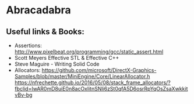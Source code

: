 # Abracadabra
## Useful links & Books:
- Assertions: http://www.pixelbeat.org/programming/gcc/static_assert.html
- Scott Meyers Effective STL & Effective C++
- Steve Maguire - Writing Solid Code
- Allocators:
    https://github.com/microsoft/DirectX-Graphics-Samples/blob/master/MiniEngine/Core/LinearAllocator.h
    https://nfrechette.github.io/2016/05/08/stack_frame_allocators/?fbclid=IwAR0mD8uiE0n8acOxlitnSNli6zSt0qfA5D6osrRpYqOsZsaXwkkitvBv-bg
